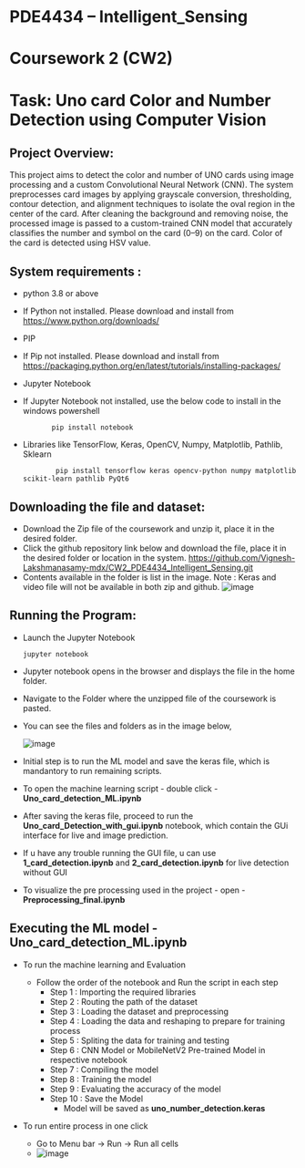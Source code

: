 # **PDE4434 – Intelligent_Sensing**

# **Coursework 2 (CW2)**

# **Task: Uno card Color and Number Detection using Computer Vision**

## Project Overview:

This project aims to detect the color and number of UNO cards using image processing and a custom Convolutional Neural Network (CNN). The system preprocesses card images by applying grayscale conversion, thresholding, contour detection, and alignment techniques to isolate the oval region in the center of the card. After cleaning the background and removing noise, the processed image is passed to a custom-trained CNN model that accurately classifies the number and symbol on the card (0–9) on the card. Color of the card is detected using HSV value.

## System requirements :

- python 3.8 or above
- If Python not installed. Please download and install from https://www.python.org/downloads/

- PIP 
- If Pip not installed. Please download and install from https://packaging.python.org/en/latest/tutorials/installing-packages/

- Jupyter Notebook
- If Jupyter Notebook not installed, use the below code to install in the windows powershell
  
             pip install notebook

- Libraries like TensorFlow, Keras, OpenCV, Numpy, Matplotlib, Pathlib, Sklearn

              pip install tensorflow keras opencv-python numpy matplotlib scikit-learn pathlib PyQt6

## Downloading the file and dataset:

- Download the Zip file of the coursework and unzip it, place it in the desired folder.
- Click the github repository link below and download the file, place it in the desired folder or location in the system.
  https://github.com/Vignesh-Lakshmanasamy-mdx/CW2_PDE4434_Intelligent_Sensing.git
- Contents available in the folder is list in the image. Note : Keras and video file will not be available in both zip and github.
  ![image](https://github.com/user-attachments/assets/0eea74d8-3f4a-4f43-be8d-225591e4b424)

## Running the Program:

- Launch the Jupyter Notebook

      jupyter notebook

- Jupyter notebook opens in the browser and displays the file in the home folder.
- Navigate to the Folder where the unzipped file of the coursework is pasted.
- You can see the files and folders as in the image below,

  ![image](https://github.com/user-attachments/assets/801c0bef-cb97-4743-a240-2a284457d7dc)

- Initial step is to run the ML model and save the keras file, which is mandantory to run remaining scripts.
- To open the machine learning script - double click - **Uno_card_detection_ML.ipynb**
- After saving the keras file, proceed to run the **Uno_card_Detection_with_gui.ipynb** notebook, which contain the GUi interface for live and image prediction.
- If u have any trouble running the GUI file, u can use **1_card_detection.ipynb** and **2_card_detection.ipynb** for live detection without GUI
- To visualize the pre processing used in the project - open - **Preprocessing_final.ipynb**

## Executing the ML model - Uno_card_detection_ML.ipynb
- To run the machine learning and Evaluation
    - Follow the order of the notebook and Run the script in each step
        - Step 1 : Importing the required libraries
        - Step 2 : Routing the path of the dataset
        - Step 3 : Loading the dataset and preprocessing
        - Step 4 : Loading the data and reshaping to prepare for training process
        - Step 5 : Spliting the data for training and testing
        - Step 6 : CNN Model or MobileNetV2 Pre-trained Model in respective notebook 
        - Step 7 : Compiling the model
        - Step 8 : Training the model
        - Step 9 : Evaluating the accuracy of the model
        - Step 10 : Save the Model
            - Model will be saved as **uno_number_detection.keras**

- To run entire process in one click
    -  Go to Menu bar -> Run -> Run all cells
    -  ![image](https://github.com/user-attachments/assets/f6112c7f-04c5-4bfd-85e3-4f958c56d09e)

